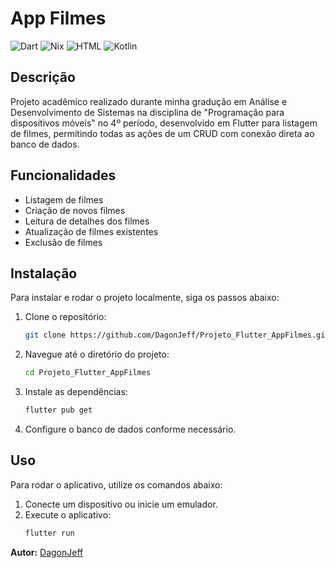 # App Filmes

![Dart](https://img.shields.io/badge/Dart-92.8%25-blue)
![Nix](https://img.shields.io/badge/Nix-4.5%25-green)
![HTML](https://img.shields.io/badge/HTML-2.5%25-orange)
![Kotlin](https://img.shields.io/badge/Kotlin-0.2%25-purple)

## Descrição

Projeto acadêmico realizado durante minha gradução em Análise e Desenvolvimento de Sistemas na disciplina de "Programação para dispositivos móveis" no 4º período, desenvolvido em Flutter para listagem de filmes, permitindo todas as ações de um CRUD com conexão direta ao banco de dados.

## Funcionalidades

- Listagem de filmes
- Criação de novos filmes
- Leitura de detalhes dos filmes
- Atualização de filmes existentes
- Exclusão de filmes

## Instalação

Para instalar e rodar o projeto localmente, siga os passos abaixo:

1. Clone o repositório:
    ```bash
    git clone https://github.com/DagonJeff/Projeto_Flutter_AppFilmes.git
    ```
2. Navegue até o diretório do projeto:
    ```bash
    cd Projeto_Flutter_AppFilmes
    ```
3. Instale as dependências:
    ```bash
    flutter pub get
    ```
4. Configure o banco de dados conforme necessário.

## Uso

Para rodar o aplicativo, utilize os comandos abaixo:

1. Conecte um dispositivo ou inicie um emulador.
2. Execute o aplicativo:
    ```bash
    flutter run
    ```

**Autor:** [DagonJeff](https://github.com/DagonJeff)
